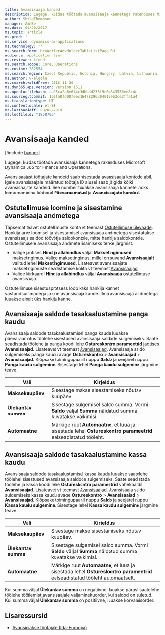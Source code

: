```yaml
---
title: Avansisaaja kanded
description: Lugege, kuidas töötada avansisaaja kannetega rakenduses Microsoft Dynamics 365 for Finance and Operations.
author: ShylaThompson
manager: AnnBe
ms.date: 06/20/2017
ms.topic: article
ms.prod: ''
ms.service: dynamics-ax-applications
ms.technology: ''
ms.search.form: HcmWorkerAdvHolderTableListPage_RU
audience: Application User
ms.reviewer: kfend
ms.search.scope: Core, Operations
ms.custom: 262554
ms.search.region: Czech Republic, Estonia, Hungary, Latvia, Lithuania, Poland, Russia
ms.author: v-elgolu
ms.search.validFrom: 2016-11-30
ms.dyn365.ops.version: Version 1611
ms.openlocfilehash: ca13ca2a8e644c3dbbdd233f9e0e843556ee8c4c
ms.sourcegitcommit: 16bfa0fd08feec1647829630401ce62ce2ffa1a4
ms.translationtype: HT
ms.contentlocale: et-EE
ms.lasthandoff: 08/02/2019
ms.locfileid: "1850705"
---
```

# <a name="advance-holder-transactions"></a>Avansisaaja kanded

[!include [banner](../includes/banner.md)]

Lugege, kuidas töötada avansisaaja kannetega rakenduses Microsoft Dynamics 365 for Finance and Operations.

Avansisaajast töötajate kandeid saab sisestada avansisaaja kontode abil. Igale avansisaajale määratud töötaja ID alusel saab jälgida kõiki avansisaajate kandeid. See number tuuakse avansisaaja kannete jaoks kontonumbrina lehtedel **Päevaraamatud** ja **Avansisaajate kanded**.

## <a name="create-and-post-a-purchase-order-with-advance-holder-details"></a>Ostutellimuse loomine ja sisestamine avansisaaja andmetega
Täpsemat teavet ostutellimuste kohta vt teemast [Ostutellimuse ülevaade](../../supply-chain/procurement/purchase-order-overview.md). Hankija arve loomisel ja sisestamisel avansisaaja andmetega sisestatakse avansisaaja saldod töövõtja saldokontole, mitte hankija saldokontole. Ostutellimusele avansisaaja andmete lisamiseks tehke järgmist.

-   Valige jaotises **Hind ja allahindlus** väljal **Maksetingimused** maksetingimus. <!---For more information about **Terms of payment**, see [Define vendor payment terms](../accounts-payable/tasks/define-vendor-payment-terms.md).--> Valige maksetingimus, millel on suvand **Avansisaajalt** valitud lehel **Maksetingimused**. Lisateavet avansisaajate maksetingimuste seadistamise kohta vt teemast [Avansisaajad](emea-advance-holders.md).
-   Valige kiirkaardi **Hind ja allahindlus** väljal **Avansisaaja** ostutellimuse avansisaaja.

Ostutellimuse sisestusprotsess loob kaks hankija kannet vastandsummadega ja ühe avansisaaja kande. Ilma avansisaaja andmetega luuakse ainult üks hankija kanne.

## <a name="settle-advance-holder-balances-via-a-bank"></a>Avansisaaja saldode tasakaalustamine panga kaudu
Avansisaaja saldode tasakaalustamisel panga kaudu luuakse päevaraamatus töölehe sisestused avansisaaja saldode sulgemiseks. Saate seadistada töölehe ja panga koodi lehe **Ostureskontro parameetrid** jaotises **Avansisaajad**. Lisateavet vt teemast [Avansisaajad](emea-advance-holders.md). Avansisaaja saldo sulgemiseks panga kaudu avage **Ostureskontro** &gt; **Avansisaajad** &gt; **Avansisaajad**. Klõpsake toimingupaanil nuppu **Saldo** ja seejärel nuppu **Panga kaudu sulgemine**. Sisestage lehel **Panga kaudu sulgemine** järgmine teave.

| Väli                    | Kirjeldus |
|------------------------------|-------------------|
| **Maksekuupäev**          | Sisestage makse sisestamiseks nõutav kuupäev.|
| **Ülekantav summa** | Sisestage sulgemisel saldo summa. Vormi **Saldo** väljal **Summa** näidatud summa kuvatakse vaikimisi. |
| **Automaatne**                | Märkige ruut **Automaatne**, et luua ja sisestada lehel **Ostureskontro parameetrid** eelseadistatud tööleht.|

## <a name="settle-advance-holder-balances-via-cash"></a>Avansisaaja saldode tasakaalustamine kassa kaudu
Avansisaaja saldode tasakaalustamisel kassa kaudu luuakse saatelehe töölehel sisestused avansisaaja saldode sulgemiseks. Saate seadistada töölehe ja kassa koodi lehe **Ostureskontro parameetrid** vahekaardil **Avansisaajad**. Lisateavet vt teemast [Avansisaajad](emea-advance-holders.md). Avansisaaja saldo sulgemiseks kassa kaudu avage **Ostureskontro** &gt; **Avansisaajad** &gt; **Avansisaajad**. Klõpsake toimingupaanil nuppu **Saldo** ja seejärel nuppu **Kassa kaudu sulgemine**. Sisestage lehel **Kassa kaudu sulgemine** järgmine teave.

| Väli                    | Kirjeldus
|------------------------------|-----------------|
| **Maksekuupäev**          | Sisestage makse sisestamiseks nõutav kuupäev.|
| **Ülekantav summa** | Sisestage sulgemisel saldo summa. Vormi **Saldo** väljal **Summa** näidatud summa kuvatakse vaikimisi. |
| **Automaatne**                | Märkige ruut **Automaatne**, et luua ja sisestada lehel **Ostureskontro parameetrid** eelseadistatud tööleht automaatselt.     |

Kui summa väljal **Ülekantav summa** on negatiivne. luuakse pärast saatelehe töölehe töötlemist avansisaajale väljaminekuorder, kui saldod on suletud. Kui summa väljal **Ülekantav summa** on positiivne, luuakse korvamisorder.

## <a name="additional-resources"></a>Lisaressursid

- [Avansimakse töötajale (Ida-Euroopa)](tasks/advance-payment-employee.md)

